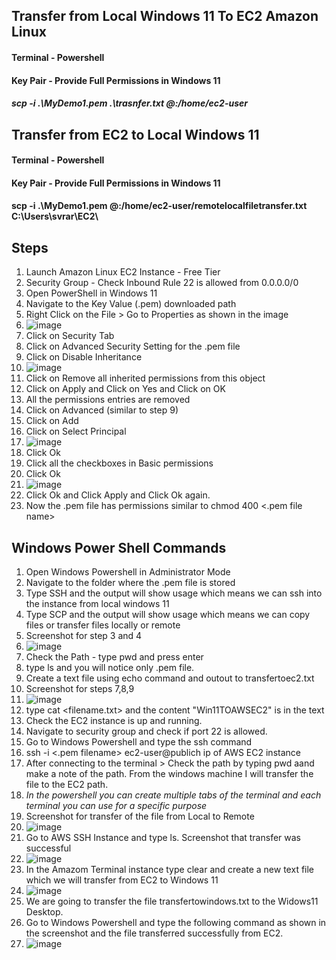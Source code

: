 ##    Transfer from Local Windows 11 To EC2 Amazon Linux 
####  Terminal - Powershell 
####  Key Pair - Provide Full Permissions in Windows 11
##### scp -i .\MyDemo1.pem .\trasnfer.txt <user>@<EC2PublicIP>:/home/ec2-user

##   Transfer from EC2 to Local Windows 11
#### Terminal - Powershell 
#### Key Pair - Provide Full Permissions in Windows 11
#### scp -i .\MyDemo1.pem <user>@<EC2PublicIP>:/home/ec2-user/remotelocalfiletransfer.txt C:\Users\svrar\EC2\

## Steps

1.  Launch Amazon Linux EC2 Instance - Free Tier
2.  Security Group - Check Inbound Rule 22 is allowed from 0.0.0.0/0
3.  Open PowerShell in Windows 11
4.  Navigate to the Key Value (.pem) downloaded path
5.  Right Click on the File > Go to Properties as shown in the image
6.  ![image](https://github.com/user-attachments/assets/a1a3d189-ad17-45b0-ac11-8c1ddd31ecde)
8.  Click on Security Tab
9.  Click on Advanced Security Setting for the .pem file
10. Click on Disable Inheritance 
11. ![image](https://github.com/user-attachments/assets/a500001a-2e6b-4cbd-bc45-8cb63a247593)
12. Click on Remove all inherited permissions from this object
13. Click on Apply and Click on Yes and Click on OK
14. All the permissions entries are removed
15. Click on Advanced (similar to step 9)
16. Click on Add
17. Click on Select Principal
18. ![image](https://github.com/user-attachments/assets/61c33001-b1c8-43f4-8548-6088a87ac98a)
19. Click Ok
20. Click all the checkboxes in Basic permissions
21. Click Ok
22. ![image](https://github.com/user-attachments/assets/6fa79a25-b512-49b2-8ad0-f23fafeb63b0)
23. Click Ok and Click Apply and Click Ok again.
24. Now the .pem file has permissions similar to chmod 400 <.pem file name>

## Windows Power Shell Commands 
1. Open Windows Powershell in Administrator Mode
2. Navigate to the folder where the .pem file is stored
3. Type SSH and the output will show usage which means we can ssh into the instance from local windows 11
4. Type SCP and the output will show usage which means we can copy files or transfer files locally or remote
5. Screenshot for step 3 and 4
6. ![image](https://github.com/user-attachments/assets/213c52e8-882c-4c67-85d3-846419c34e4f)
7. Check the Path - type pwd and press enter
8. type ls and you will notice only .pem file.
9. Create a text file using echo command and outout to transfertoec2.txt
10. Screenshot for steps 7,8,9
11. ![image](https://github.com/user-attachments/assets/4c4c5d5c-b1cf-437f-9beb-f91d6b1dfd8f)
12. type cat <filename.txt> and the content "Win11TOAWSEC2" is in the text
13. Check the EC2 instance is up and running.
14. Navigate to security group and check if port 22 is allowed.
15. Go to Windows Powershell and type the ssh command
16. ssh -i <.pem filename> ec2-user@publich ip of AWS EC2 instance
17. After connecting to the terminal > Check the path by typing pwd aand make a note of the path. From the windows machine I will transfer the file to the EC2 path.
18. *In the powershell you can create multiple tabs of the terminal and each terminal you can use for a specific purpose*
19.  Screenshot for transfer of the file from Local to Remote
20.  ![image](https://github.com/user-attachments/assets/3dd3d9d1-6bf9-49c4-bdf5-544d91d4c48c)
21.  Go to AWS SSH Instance and type ls. Screenshot that transfer was successful
22.  ![image](https://github.com/user-attachments/assets/556c0797-3ed3-450a-99b2-38db2cda560f)
23.  In the Amazom Terminal instance type clear and create a new text file which we will transfer from EC2 to Windows 11
24.  ![image](https://github.com/user-attachments/assets/291bc66b-11ae-4c83-81a9-984fb71c3f5f)
25.  We are going to transfer the file transfertowindows.txt to the Widows11 Desktop.
26.  Go to Windows Powershell and type the following command as shown in the screenshot and the file transferred successfully from EC2.
27.  ![image](https://github.com/user-attachments/assets/7538c665-d485-4d64-a991-72e771e6ed70)
 





   



 


   
   

